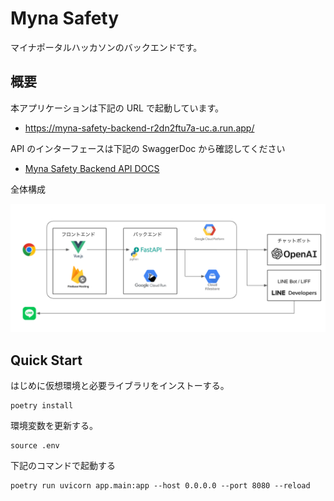 # Myna Safety

マイナポータルハッカソンのバックエンドです。

## 概要

本アプリケーションは下記の URL で起動しています。

- https://myna-safety-backend-r2dn2ftu7a-uc.a.run.app/

API のインターフェースは下記の SwaggerDoc から確認してください

- [Myna Safety Backend API DOCS](https://myna-safety-backend-r2dn2ftu7a-uc.a.run.app/docs)

全体構成

![全体構成](docs/architecture.png)

## Quick Start

はじめに仮想環境と必要ライブラリをインストーする。

```sh:
poetry install
```

環境変数を更新する。

```sh:
source .env
```

下記のコマンドで起動する

```sh:
poetry run uvicorn app.main:app --host 0.0.0.0 --port 8080 --reload
```

